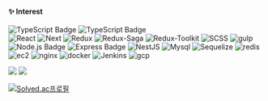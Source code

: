 
<div align=center>
</div>

#### :sparkles: Interest
![TypeScript Badge](https://img.shields.io/badge/JavaScript-FA7343?style=flat-square&logo=JavaScript&logoColor=white)
![TypeScript Badge](https://img.shields.io/badge/TypeScript-0095D5?style=flat-square&logo=TypeScript&logoColor=white)
<br>
![React](https://img.shields.io/badge/React.js-deepgreen.svg?style=flat-square&logo=React&logoColor=white)
![Next](https://img.shields.io/badge/Next.js-black.svg?style=flat-square&logo=next.js&logoColor=white)
![Redux](https://img.shields.io/badge/Redux-red.svg?style=flat-square&logo=Redux&logoColor=white)
![Redux-Saga](https://img.shields.io/badge/Redux_Saga-grey.svg?style=flat-square&logo=Reduxsaga&logoColor=white)
![Redux-Toolkit](https://img.shields.io/badge/Redux_Toolkit-blanchedalmond.svg?style=flat-square&logo=Redux&logoColor=black)
![SCSS](https://img.shields.io/badge/scss-pink.svg?style=flat-square&logo=sass&logoColor=white)
![gulp](https://img.shields.io/badge/gulp-e7473c.svg?style=flat-square&logo=gulp&logoColor=white)
<br> 
![Node.js Badge](https://img.shields.io/badge/Node.js-darkgrey?style=flat-square&logo=Node.js&logoColor=white)
![Express Badge](https://img.shields.io/badge/express.js-yellow?style=flat-square&logo=express&logoColor=white)
![NestJS](https://img.shields.io/badge/nestjs-%23E0234E.svg?style=flat-square&logo=nestjs&logoColor=white)
![Mysql](https://img.shields.io/badge/MySQL-purple.svg?style=flat-square&logo=Mysql&logoColor=white)
![Sequelize](https://img.shields.io/badge/Sequelize-blue.svg?style=flat-square&logo=Sequelize&logoColor=white)
![redis](https://img.shields.io/badge/redis-brown.svg?style=flat-square&logo=redis&logoColor=white)
<br>
![ec2](https://img.shields.io/badge/EC2-orange.svg?style=flat-square&logo=Amazon-EC2&logoColor=white)
![nginx](https://img.shields.io/badge/Nginx-green.svg?style=flat-square&logo=Nginx&logoColor=white)
![docker](https://img.shields.io/badge/Docker-blue.svg?style=flat-square&logo=Docker&logoColor=white)
![Jenkins](https://img.shields.io/badge/Jenkins-red.svg?style=flat-square&logo=Jenkins&logoColor=white)
![gcp](https://img.shields.io/badge/GCP-green.svg?style=flat-square&logo=googlecloud&logoColor=white)
<br>

<div> 
 <a href='https://leetcode.com/dladncks1217'>
  <img src='https://img.shields.io/badge/dynamic/json?style=flat-square&labelColor=black&color=%23ffa116&label=Solved&query=solvedOverTotal&url=https%3A%2F%2Fleetcode-badge.vercel.app%2Fapi%2Fusers%2Fdladncks1217&logo=leetcode&logoColor=yellow'/></a>
 <a href='https://leetcode.com/dladncks1217'>
  <img src='https://img.shields.io/badge/dynamic/json?style=flat-square&labelColor=black&color=%23ffa116&label=Ranking&query=ranking&url=https%3A%2F%2Fleetcode-badge.vercel.app%2Fapi%2Fusers%2Fdladncks1217&logo=leetcode&logoColor=yellow' /></a>
</div>

[![Solved.ac프로필](http://mazassumnida.wtf/api/v2/generate_badge?boj=dlaxodud1217)](https://solved.ac/dlaxodud1217)


